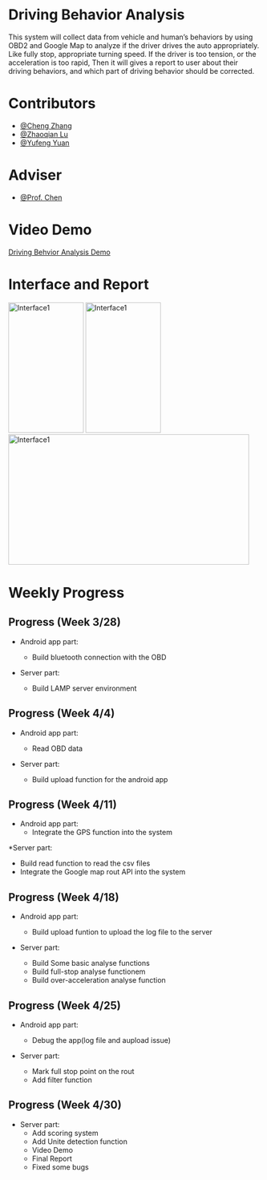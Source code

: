 # Driving Behavior Analysis
This system will collect data from vehicle and human’s behaviors by using OBD2 and Google Map to analyze if the driver drives the auto appropriately. Like fully stop, appropriate turning speed. If the driver is too tension, or the acceleration is too rapid, Then it will gives a report to user about their driving behaviors, and which part of driving behavior should be corrected.


# Contributors
* [@Cheng Zhang](https://github.com/zhangchengx)
* [@Zhaoqian Lu](https://github.com/zhaoqianlu)
* [@Yufeng Yuan](https://github.com/FrankeyYuan)

# Adviser
* [@Prof. Chen](https://github.com/gchenhub)

# Video Demo
[Driving Behvior Analysis Demo](https://youtu.be/IDerP381ssE)

# Interface and Report
<img src="https://github.com/uml-ubicomp-2016-spring/ubicomp16-Driving-Behavior-Analysis/blob/master/Screenshot_20160422-223345.png?raw=true" alt="Interface1" width="150" height="260">
<img src="https://github.com/uml-ubicomp-2016-spring/ubicomp16-Driving-Behavior-Analysis/blob/master/thumb_IMG_1855_1024.jpg?raw=true" alt="Interface1" width="150" height="260">
<img src="https://github.com/uml-ubicomp-2016-spring/ubicomp16-Driving-Behavior-Analysis/blob/master/Screenshot%202016-05-01%2001.06.01.png" alt="Interface1" width="480" height="260">

# Weekly Progress
## Progress (Week 3/28)

* Android app part:
  * Build bluetooth connection with the OBD

* Server part:
  * Build LAMP server environment

## Progress (Week 4/4)

* Android app part:
  * Read OBD data

* Server part:
  * Build upload function for the android app

## Progress (Week 4/11)
* Android app part:
  * Integrate the GPS function into the system

*Server part:
  * Build read function to read the csv files
  * Integrate the Google map rout API into the system

## Progress (Week 4/18)
* Android app part:
  * Build upload funtion to upload the log file to the server

* Server part:
  * Build Some basic analyse functions
  * Build full-stop analyse functionem
  * Build over-acceleration analyse function


## Progress (Week 4/25)

* Android app part:
  * Debug the app(log file and aupload issue)

* Server part:
  * Mark full stop point on the rout
  * Add filter function

## Progress (Week 4/30)

* Server part:
  * Add scoring system
  * Add Unite detection function
  * Video Demo
  * Final Report
  * Fixed some bugs
